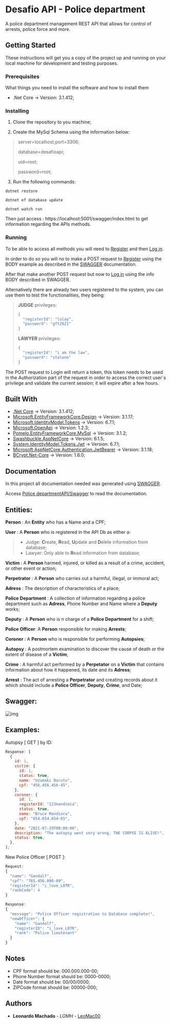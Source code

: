﻿# Desafio API - Police department

A police department management REST API that allows for control of arrests, police force and more.

## Getting Started

These instructions will get you a copy of the project up and running on your local machine for development and testing purposes.

### Prerequisites

What things you need to install the software and how to install them

- .Net Core → Version: 3.1.412;

### Installing

1. Clone the repository to you machine;

2. Create the MySql Schema using the information below:

> server=localhost;port=3306;
>
> database=desafioapi;
>
> uid=root;
>
> password=root;

3. Run the following commands:

```
dotnet restore

dotnet ef database update

dotnet watch run
```

Then just access : https://localhost:5001/swagger/index.html to get information regarding the APIs methods.

### Running

To be able to access all methods you will need to [Register](https://localhost:5001/api/v1/users/Register) and then [Log in](https://localhost:5001/.api/v1/users/Login).

In order to do so you will no to make a POST request to [Register](https://localhost:5001/api/v1/users/register) using the BODY example as described in the [SWAGGER](https://localhost:5001/swagger/index.html) documentation.

After that make another POST request but now to [Log in](https://localhost:5001/api/v1/users/login) using the info BODY described in SWAGGER.

Alternatively there are already two users registered to the system, you can use them to test the functionalities, they being:

> **JUDGE** privileges:
>
> ```javascript
> {
>   "registerId": "lulay",
>   "password": "gft2021"
> }
> ```
>
> **LAWYER** privileges:
>
> ```javascript
> {
>   "registerId": "i am the law",
>   "password": "stalone"
> }
> ```

The POST request to Login will return a token, this token needs to be used in the Authorization part of the request in order to access the correct user´s privilege and validate the current session; it will expire after a few hours.

## Built With

- [.Net Core](https://dotnet.microsoft.com/download) → Version: 3.1.412;
- [Microsoft.EntityFrameworkCore.Design](https://www.nuget.org/packages/Microsoft.EntityFrameworkCore.Design/3.1.17) → Version: 3.1.17;
- [Microsoft.IdentityModel.Tokens](https://www.nuget.org/packages/Microsoft.IdentityModel.Tokens/6.7.1) → Version: 6.7.1;
- [Microsoft.OpenApi](https://www.nuget.org/packages/Microsoft.OpenApi/1.2.3) → Version: 1.2.3;
- [Pomelo.EntityFrameworkCore.MySql](https://www.nuget.org/packages/Pomelo.EntityFrameworkCore.MySql/3.1.2) → Version: 3.1.2;
- [Swashbuckle.AspNetCore](https://www.nuget.org/packages/Swashbuckle.AspNetCore/6.1.5) → Version: 6.1.5;
- [System.IdentityModel.Tokens.Jwt](https://www.nuget.org/packages/System.IdentityModel.Tokens.Jwt/6.7.1) → Version: 6.7.1;
- [Microsoft.AspNetCore.Authentication.JwtBearer](https://www.nuget.org/packages/Microsoft.AspNetCore.Authentication.JwtBearer/3.1.18) → Version: 3.1.18;
- [BCrypt.Net-Core](https://www.nuget.org/packages/BCrypt.Net-Core/1.6.0) → Version: 1.6.0;

## Documentation

In this project all documentation needed was generated using [SWAGGER](https://swagger.io/).

Access [Police departmentAPI/Swagger](https://localhost:5001/swagger/index.html) to read the documentation.

## Entities:

**Person** : An **Entity** who has a Name and a CPF;

**User** : A **Person** who is registered in the API Db as either a:

> - Judge: **C**reate, **R**ead, **U**pdate and **D**elete information from database;
> - Lawyer: Only able to **R**ead information from database;

**Victim** : A **Person** harmed, injured, or killed as a result of a crime, accident, or other event or action;

**Perpetrator** : A **Person** who carries out a harmful, illegal, or immoral act;

**Adress** : The description of characteristics of a place;

**Police Department** : A collection of information regarding a police department such as **Adress**, Phone Number and Name where a **Deputy** works;

**Deputy** : A **Person** who is n charge of a **Police Department** for a shift;

**Police Officer**: A **Person** responsible for making **Arrests**;

**Coroner** : A **Person** who is responsible for performing **Autopsies**;

**Autopsy** : A postmortem examination to discover the cause of death or the extent of disease of a **Victim**;

**Crime** : A harmful act performed by a **Perpetator** on a **Victim** that contains information about how it happened, its date and its **Adress**;

**Arrest** : The act of arresting a **Perpetrator** and creating records about it which should include a **Police Officer**, **Deputy**, **Crime**, and Date;

## Swagger:

![img](https://i.imgur.com/iZa6sYX.png)

## Examples:

Autopsy [ GET ] by ID:

```javascript
Response: [
  {
    id: 1,
    victim: {
      id: 1,
      status: true,
      name: "Uzumaki Naruto",
      cpf: "456.456.456-45",
    },
    coroner: {
      id: 1,
      registerId: "123mandioca",
      status: true,
      name: "Bruce Mandioca",
      cpf: "654.654.654-65",
    },
    date: "2021-07-29T00:00:00",
    description: "The autopsy went very wrong, THE CORPSE IS ALIVE!",
    status: true,
  },
];
```

New Police Officer [ POST ]:

```javascript
Request:
{
  "name": "Gandalf",
  "cpf": "765.456.098-09",
  "registerId": "i_love_LOTR",
  "rankCode": 4
}

Response:
{
  "message": "Police Officer registration to Database complete!",
  "newOfficer": {
    "name": "Gandalf",
    "registerID": "i_love_LOTR",
    "rank": "Police lieutenant"
  }
}
```

## Notes

- CPF format should be: 000.000.000-00;
- Phone Number format should be: 0000-0000;
- Date format should be: 00/00/0000;
- ZIPCode format should be: 00000-000;

## Authors

- **Leonardo Machado** - _LOMH_ - [LeoMac00](https://github.com/leomac00)
